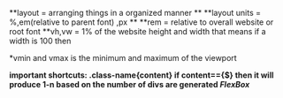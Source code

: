 **layout = arranging things in a organized manner
**
**layout units = %,em(relative to parent font) ,px 
**
**rem = relative to overall website or root font
**vh,vw = 1% of the website height and width that means if a width is 100 then 

*vmin and vmax is the minimum and maximum of the viewport


**important shortcuts:
    .class-name{content}
    if content=={$}
        then it will produce 1-n based on the number of divs are generated
*********FlexBox***********